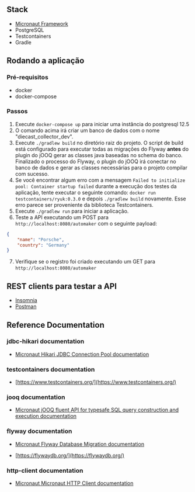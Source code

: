 ## Stack
- [Micronaut Framework](https://micronaut.io/)
- PostgreSQL
- Testcontainers
- Gradle

## Rodando a aplicação
### Pré-requisitos
- docker
- docker-compose
### Passos
1. Execute `docker-compose up` para iniciar uma instância do postgresql 12.5
2. O comando acima irá criar um banco de dados com o nome "diecast_collector_dev".
3. Execute `./gradlew build` no diretório raiz do projeto. O script de build está configurado para executar todas as migrações do Flyway **antes** do plugin do jOOQ gerar as classes java baseadas no schema do banco. Finalizado o processo do Flyway, o plugin do jOOQ irá conectar no banco de dados e gerar as classes necessárias para o projeto compilar com sucesso.
4. Se você encontrar algum erro com a mensagem `Failed to initialize pool: Container startup failed` durante a execução dos testes da aplicação, tente executar o seguinte comando: `docker run testcontainers/ryuk:0.3.0` e depois `./gradlew build` novamente. Esse erro parece ser proveniente da biblioteca Testcontainers.
5. Execute `./gradlew run` para iniciar a aplicação.
6. Teste a API executando um POST para `http://localhost:8080/automaker` com o seguinte payload:
```json
{
    "name": "Porsche",
    "country": "Germany" 
}
```
7. Verifique se o registro foi criado executando um GET para `http://localhost:8080/automaker`

## REST clients para testar a API
- [Insomnia](https://insomnia.rest/download/)
- [Postman](https://www.postman.com/)

## Reference Documentation

### jdbc-hikari documentation

- [Micronaut Hikari JDBC Connection Pool documentation](https://micronaut-projects.github.io/micronaut-sql/latest/guide/index.html#jdbc)

### testcontainers documentation

- [https://www.testcontainers.org/](https://www.testcontainers.org/)

### jooq documentation

- [Micronaut jOOQ fluent API for typesafe SQL query construction and execution documentation](https://micronaut-projects.github.io/micronaut-sql/latest/guide/index.html#jooq)

### flyway documentation

- [Micronaut Flyway Database Migration documentation](https://micronaut-projects.github.io/micronaut-flyway/latest/guide/index.html)

- [https://flywaydb.org/](https://flywaydb.org/)

### http-client documentation

- [Micronaut Micronaut HTTP Client documentation](https://docs.micronaut.io/latest/guide/index.html#httpClient)